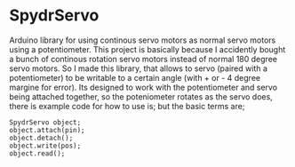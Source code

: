 # SpydrServo
Arduino library for using continous servo motors as normal servo motors using a potentiometer. This project is basically because I accidently bought a bunch of continous rotation servo motors instead of normal 180 degree servo motors. So I made this library, that allows to servo (paired with a potentiometer) to be writable to a certain angle (with + or - 4 degree margine for error). Its designed to work with the potentiometer and servo being attached together, so the poteniometer rotates as the servo does, there is example code for how to use is; but the basic terms are;
``` 
SpydrServo object;
object.attach(pin);
object.detach();
object.write(pos);
object.read();
```

